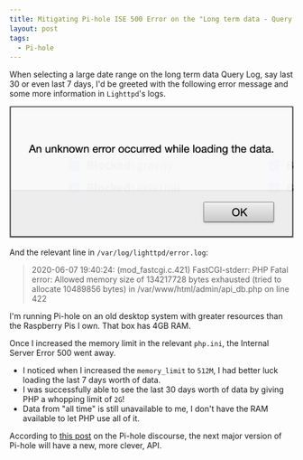 ```yaml
---
title: Mitigating Pi-hole ISE 500 Error on the "Long term data - Query Log"
layout: post
tags:
  - Pi-hole
---
```


When selecting a large date range on the long term data Query Log, say
last 30 or even last 7 days, I'd be greeted with the following error
message and some more information in `Lighttpd`'s logs.

!['An unknown error occurred while loading the data.' alert dialog](/content/2020-06-07/an_unknown_error_occurred_while_loading_the_data.png)

And the relevant line in `/var/log/lighttpd/error.log`:

> 2020-06-07 19:40:24: (mod_fastcgi.c.421) FastCGI-stderr: PHP Fatal
> error:  Allowed memory size of 134217728 bytes exhausted (tried to
> allocate 10489856 bytes) in /var/www/html/admin/api_db.php on line 422

I'm running Pi-hole on an old desktop system with greater resources than
the Raspberry Pis I own. That box has 4GB RAM.

Once I increased the memory limit in the relevant `php.ini`, the
Internal Server Error 500 went away.

* I noticed when I increased the `memory_limit` to `512M`, I had better
luck loading the last 7 days worth of data.
* I was successfully able to see the last 30 days worth of data by
giving PHP a whopping limit of `2G`!
* Data from "all time" is still unavailable to me, I don't have the RAM
available to let PHP use all of it.

According to [this post][0] on the Pi-hole discourse, the next major
version of Pi-hole will have a new, more clever, API.

[0]:https://discourse.pi-hole.net/t/long-term-data-query-log-for-last-7-days-isnt-working/26073/4
